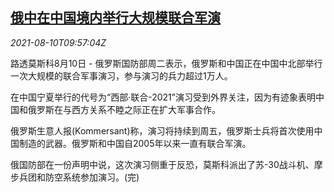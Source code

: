 <!--1628589663000-->
[俄中在中国境内举行大规模联合军演](https://cn.reuters.com/article/china-russia-joint-military-drills-0810-idCNKBS2FB0TT)
------

<div><i>2021-08-10T09:57:04Z</i></div><p>路透莫斯科8月10日 - 俄罗斯国防部周二表示，俄罗斯和中国正在中国中北部举行一次大规模的联合军事演习，参与演习的兵力超过1万人。</p><p>在中国宁夏举行的代号为“西部·联合-2021”演习受到外界关注，因为有迹象表明中国和俄罗斯在与西方关系不睦之际正在扩大军事合作。</p><p>俄罗斯生意人报(Kommersant)称，演习将持续到周五，俄罗斯士兵将首次使用中国制造的武器。俄罗斯和中国自2005年以来一直有联合军演。</p><p>俄国防部在一份声明中说，这次演习侧重于反恐，莫斯科派出了苏-30战斗机、摩步兵团和防空系统参加演习。(完)</p>
